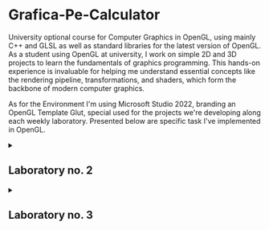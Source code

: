 # Grafica-Pe-Calculator

University optional course for Computer Graphics in OpenGL, using mainly C++ and GLSL as well as standard libraries for the latest version of OpenGL. As a student using OpenGL at university, I work on simple 2D and 3D projects to learn the fundamentals of graphics programming. This hands-on experience is invaluable for helping me understand essential concepts like the rendering pipeline, transformations, and shaders, which form the backbone of modern computer graphics.

As for the Environment I'm using Microsoft Studio 2022, branding an OpenGL Template Glut, special used for the projects we're developing along each weekly laboratory. Presented below are specific task I've implemented in OpenGL.


<details>
  <summary>
    <h2> Laboratory no. 2 </h2>
  </summary>

   1. Color different primitives using a switch case in the shader and as a plus they should change colors aleatory
      <details> <summary>Click to see the results 🌟 </summary>
          <div align="center">  
            <img width="100%" alt="image" src="https://github.com/user-attachments/assets/b8e09449-5840-446d-841f-09e5c16c8945">
          </div>
          <div align="center">  
            <img width="100%" alt="image" src="https://github.com/user-attachments/assets/ca7adbb4-c553-42ca-9b94-63fe8117950f">
          </div>
      </details>

2. Draw a front-facing triangle and a back-facing triangle using different rendering options. For example, the front-facing triangle should be drawn with the FILL option and shaded with a gradient, while the back-facing triangle should use a different option and be colored with a single, uniform color.
     <details> <summary>Click to see the results 🌟 </summary>
        <div align="center">  
          <img width="100%" alt="image" src="https://github.com/user-attachments/assets/1d8c7bc2-5fda-4d3e-939d-e36f56e0464f">
        </div>
     </details>
 </details>

<details>
  <summary>
    <h2> Laboratory no. 3 </h2>
  </summary>

   1. Choose 𝑎, 𝑏 > 100. Draw two polygons, P1 (convex) and P2 (concave), both positioned within the rectangle [0,a]×[0,b] (meaning the x-coordinates of the vertices are between 0 and a, and the y-coordinates are between 0 and b). For the concave polygon, use an appropriate triangulation for rendering.
   <details> <summary>Click to see the results 🌟 </summary>
      <div align="center">  
        <img width="100%" alt="image" src="https://github.com/user-attachments/assets/23cabc66-a443-4139-8db3-1c446d825e2d">
      </div>
   </details>

2.The background should be a gradient.

<div align="center">  
  <img width="100%" alt="image" src="https://github.com/user-attachments/assets/de1b21ef-f861-4ed9-aa2f-c19de77b0772">
</div>

3.Draw both P1 and P2, as well as the figure obtained by applying one of the following transformations: (a) rotation centered "between" P1 and P2, or (b) scaling along arbitrary axes. Specify how you implemented the composition of transformations – either by multiplying the matrices in the shader or by performing matrix multiplication in the main program.

<div align="center">  
  <img width="100%" alt="image" src="https://github.com/user-attachments/assets/0134f547-c6c8-4bbf-8040-5738c45eaba4">
</div>

Laboratory no. 4
1. Using glDrawElements() with indexed vertices draw the figure below.
   <div align="center">  
  <img width="100%" alt="image" src="https://github.com/user-attachments/assets/f3479dae-9820-465b-8fcb-f9259b1fcdbd">
</div>

1.1. Generate 𝑛 points (where 𝑛=8,10,12—choose a value) on two concentric circles centered at the origin, and then draw an outline similar to the one below (in this example 𝑛=8; adapt the outline based on your chosen value). Hint: Points on a circle with center 𝑂 and radius 𝑟 can be represented as 𝑥=𝑟cos(𝜃), 𝑦=𝑟sin(𝜃), where 𝜃 is in [0,2𝜋). Select 𝜃 values in the form 2𝑘𝜋/𝑛, with 𝑘=0,1,2,…,𝑛−1 to obtain 𝑛 points on the circle (forming a regular 𝑛-sided polygon).

   <div align="center">  
  <img width="100%" alt="image" src="https://github.com/user-attachments/assets/a4b3f63d-269f-44c0-bbed-5c3350983927">
</div>

2. Create a simple drawing (e.g., a house and tree) using two VAOs or two VBOs.

<div align="center">  
  <img width="100%" alt="image" src="https://github.com/user-attachments/assets/acf3e88f-44bc-41ef-b04a-a66e03f08125">
</div>

3. In the initial source code 04_02_indexing.cpp (which currently only draws a square), add matrices for a scaling transformation with factors (2.0,0.5) and a translation vector (100,100). Be sure to update the shader as needed. Then, draw both of the following in the same scene:
-An object with a color blend, created by applying the scaling first and then the translation
-A textured object, created by applying the translation first and then the scaling

<div align="center">  
  <img width="100%" alt="image" src="https://github.com/user-attachments/assets/38845da6-60db-42c4-b896-cab9dd69a53b">
</div>


   
